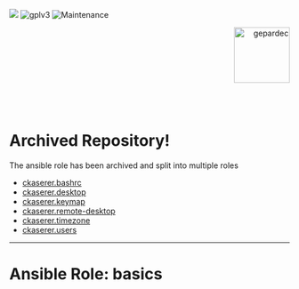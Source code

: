 [![](https://img.shields.io/travis/com/ckaserer/ansible-role-basics/master?style=flat-square)](https://travis-ci.com/ckaserer/ansible-role-basics)
![gplv3](https://img.shields.io/badge/license-GPL%20v3.0-brightgreen.svg?style=flat-square)
![Maintenance](https://img.shields.io/maintenance/no/2020?style=flat-square)
<p align="right">
<img alt="gepardec" width=100px src="https://www.gepardec.com/files/gepardec_logo_light_background@2000w.png">
</p>
<br>
<br>

# Archived Repository!

The ansible role has been archived and split into multiple roles

* [ckaserer.bashrc](https://github.com/ckaserer/ansible-role-bashrc)
* [ckaserer.desktop](https://github.com/ckaserer/ansible-role-desktop)
* [ckaserer.keymap](https://github.com/ckaserer/ansible-role-keymap)
* [ckaserer.remote-desktop](https://github.com/ckaserer/ansible-role-remote-desktop)
* [ckaserer.timezone](https://github.com/ckaserer/ansible-role-timezone)
* [ckaserer.users](https://github.com/ckaserer/ansible-role-users)

---

# Ansible Role: basics
